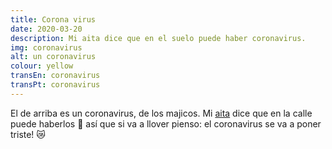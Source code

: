 ```yaml
---
title: Corona virus
date: 2020-03-20
description: Mi aita dice que en el suelo puede haber coronavirus.
img: coronavirus
alt: un coronavirus
colour: yellow
transEn: coronavirus
transPt: coronavirus
---
```


El de arriba es un coronavirus, de los majicos. Mi [aita](https://translate.google.es/?sl=eu&tl=es&text=aita&op=translate) dice que en la calle puede haberlos 🦠 así que si va a llover pienso: el coronavirus se va a poner triste! 😿